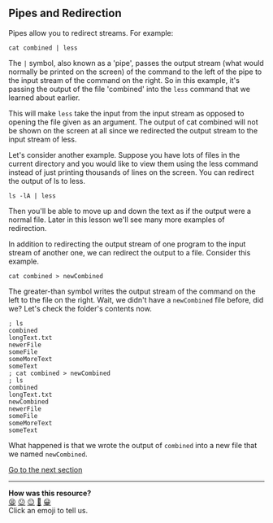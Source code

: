## Pipes and Redirection
Pipes allow you to redirect streams. For example:

`cat combined | less`

The `|` symbol, also known as a 'pipe', passes the output stream (what would normally be printed on the screen) of the command to the left of the pipe to the input stream of the command on the right. So in this example, it's passing the output of the file 'combined' into the `less` command that we learned about earlier.

This will make `less` take the input from the input stream as opposed to opening the file given as an argument. The output of cat combined will not be shown on the screen at all since we redirected the output stream to the input stream of less.

Let's consider another example. Suppose you have lots of files in the current directory and you would like to view them using the less command instead of just printing thousands of lines on the screen. You can redirect the output of ls to less.

`ls -lA | less`

Then you'll be able to move up and down the text as if the output were a normal file. Later in this lesson we'll see many more examples of redirection.

In addition to redirecting the output stream of one program to the input stream of another one, we can redirect the output to a file. Consider this example.

`cat combined > newCombined`

The greater-than symbol writes the output stream of the command on the left to the file on the right. Wait, we didn't have a `newCombined` file before, did we? Let's check the folder's contents now.

```shell
; ls
combined
longText.txt
newerFile
someFile
someMoreText
someText
; cat combined > newCombined
; ls
combined
longText.txt
newCombined
newerFile
someFile
someMoreText
someText

```

What happened is that we wrote the output of `combined` into a new file that we named `newCombined`.

[Go to the next section](./17_wildcards.ed.md)


<!-- BEGIN GENERATED SECTION DO NOT EDIT -->

---

**How was this resource?**  
[😫](https://airtable.com/shrUJ3t7KLMqVRFKR?prefill_Repository=makersacademy/course&prefill_File=foundations/command_line/16_pipes_and_redirection.md&prefill_Sentiment=😫) [😕](https://airtable.com/shrUJ3t7KLMqVRFKR?prefill_Repository=makersacademy/course&prefill_File=foundations/command_line/16_pipes_and_redirection.md&prefill_Sentiment=😕) [😐](https://airtable.com/shrUJ3t7KLMqVRFKR?prefill_Repository=makersacademy/course&prefill_File=foundations/command_line/16_pipes_and_redirection.md&prefill_Sentiment=😐) [🙂](https://airtable.com/shrUJ3t7KLMqVRFKR?prefill_Repository=makersacademy/course&prefill_File=foundations/command_line/16_pipes_and_redirection.md&prefill_Sentiment=🙂) [😀](https://airtable.com/shrUJ3t7KLMqVRFKR?prefill_Repository=makersacademy/course&prefill_File=foundations/command_line/16_pipes_and_redirection.md&prefill_Sentiment=😀)  
Click an emoji to tell us.

<!-- END GENERATED SECTION DO NOT EDIT -->
